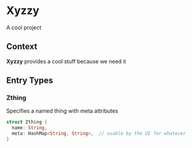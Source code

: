 # Xyzzy

A cool project

## Context

**Xyzzy** provides a cool stuff because we need it

## Entry Types

### Zthing

Specifies a named thing with meta attributes

``` rust
struct Zthing {
  name: String,
  meta: HashMap<String, String>,  // usable by the UI for whatever
}
```
